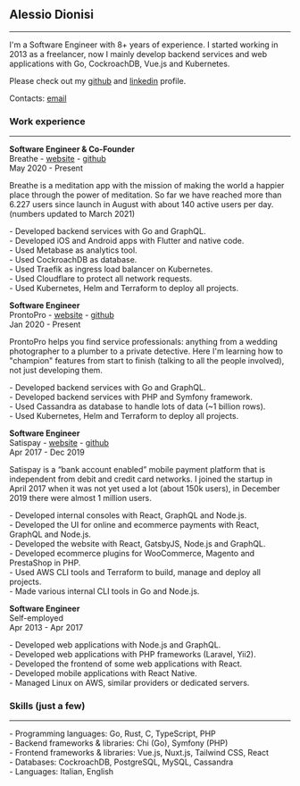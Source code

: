 ## Alessio Dionisi

---

I'm a Software Engineer with 8+ years of experience. I started working in 2013 as a freelancer, now I mainly develop backend services and web applications with Go, CockroachDB, Vue.js and Kubernetes.

Please check out my [github](https://github.com/adnsio) and [linkedin](https://linkedin.com/in/adnsio) profile.

Contacts: [email](mailto:hello@adns.io)

### Work experience

---

**Software Engineer & Co-Founder**<br />
Breathe - [website](https://appbreathe.com) - [github](https://github.com/appbreathe)<br />
May 2020 - Present

Breathe is a meditation app with the mission of making the world a happier place through the power of meditation. So far we have reached more than 6.227 users since launch in August with about 140 active users per day. (numbers updated to March 2021)

\- Developed backend services with Go and GraphQL.<br />
\- Developed iOS and Android apps with Flutter and native code.<br />
\- Used Metabase as analytics tool.<br />
\- Used CockroachDB as database.<br />
\- Used Traefik as ingress load balancer on Kubernetes.<br />
\- Used Cloudflare to protect all network requests.<br />
\- Used Kubernetes, Helm and Terraform to deploy all projects.

**Software Engineer**<br />
ProntoPro - [website](https://www.prontopro.it) - [github](https://github.com/prontopro)<br />
Jan 2020 - Present

ProntoPro helps you find service professionals: anything from a wedding photographer to a plumber to a private detective. Here I'm learning how to "champion" features from start to finish (talking to all the people involved), not just developing them.

\- Developed backend services with Go and GraphQL.<br />
\- Developed backend services with PHP and Symfony framework.<br />
\- Used Cassandra as database to handle lots of data (~1 billion rows).<br />
\- Used Kubernetes, Helm and Terraform to deploy all projects.

**Software Engineer**<br />
Satispay - [website](https://www.satispay.com) - [github](https://github.com/satispay)<br />
Apr 2017 - Dec 2019

Satispay is a “bank account enabled” mobile payment platform that is independent from debit and credit card networks. I joined the startup in April 2017 when it was not yet used a lot (about 150k users), in December 2019 there were almost 1 million users.

\- Developed internal consoles with React, GraphQL and Node.js.<br />
\- Developed the UI for online and ecommerce payments with React, GraphQL and Node.js.<br />
\- Developed the website with React, GatsbyJS, Node.js and GraphQL.<br />
\- Developed ecommerce plugins for WooCommerce, Magento and PrestaShop in PHP.<br />
\- Used AWS CLI tools and Terraform to build, manage and deploy all projects.<br />
\- Made various internal CLI tools in Go and Node.js.

**Software Engineer**<br />
Self-employed<br />
Apr 2013 - Apr 2017

\- Developed web applications with Node.js and GraphQL.<br />
\- Developed web applications with PHP frameworks (Laravel, Yii2).<br />
\- Developed the frontend of some web applications with React.<br />
\- Developed mobile applications with React Native.<br />
\- Managed Linux on AWS, similar providers or dedicated servers.

### Skills (just a few)

---

\- Programming languages: Go, Rust, C, TypeScript, PHP<br />
\- Backend frameworks & libraries: Chi (Go), Symfony (PHP)<br />
\- Frontend frameworks & libraries: Vue.js, Nuxt.js, Tailwind CSS, React<br />
\- Databases: CockroachDB, PostgreSQL, MySQL, Cassandra<br />
\- Languages: Italian, English
